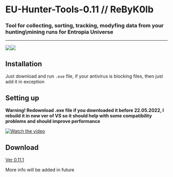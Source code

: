 # EU-Hunter-Tools-0.11 // ReByK0lb
### Tool for collecting, sorting, tracking, modyfing data from your hunting\mining runs for Entropia Universe
____
![](https://img.shields.io/badge/version-v0.11.1-blue)![](https://img.shields.io/badge/.NET-4.8%2B-green)
## Installation
Just download and run `.exe` file, if your antivirus is blocking files, then just add it in 
exception
## Setting up
__Warning! Redownload .exe file if you downloaded it before 22.05.2022, I rebuild it in new ver of VS so it should help with some compatibility
problems and should improve performance__

[![Watch the video](https://img.youtube.com/vi/1PeHOQT-Rs0/mqdefault.jpg)](https://www.youtube.com/watch?v=1PeHOQT-Rs0, "Click to watch YouTube video")

## Download
[Ver 0.11.1](https://github.com/EUHunterTools/EU-Hunter-Tools-0.11/archive/refs/heads/main.zip)

More info will be added in future


